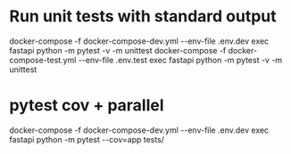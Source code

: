 # Run unit tests with standard output
docker-compose -f docker-compose-dev.yml --env-file .env.dev exec fastapi python -m pytest -v -m unittest
docker-compose -f docker-compose-test.yml --env-file .env.test exec fastapi python -m pytest -v -m unittest

# pytest cov + parallel
docker-compose -f docker-compose-dev.yml --env-file .env.dev exec fastapi python -m pytest --cov=app tests/
